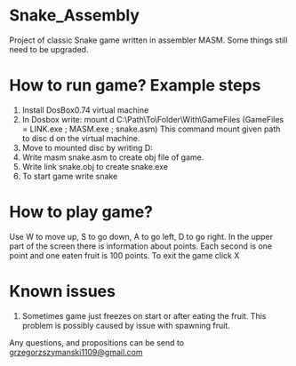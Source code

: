 # Snake_Assembly
Project of classic Snake game written in assembler MASM. Some things still need to be upgraded.

# How to run game? Example steps
1. Install DosBox0.74 virtual machine
2. In Dosbox write:
  mount d C:\Path\To\Folder\With\GameFiles
  (GameFiles = LINK.exe ; MASM.exe ; snake.asm)
  This command mount given path to disc d on the virtual machine.
3. Move to mounted disc by writing D:
4. Write masm snake.asm to create obj file of game.
5. Write link snake.obj to create snake.exe
6. To start game write snake

# How to play game?
Use W to move up, S to go down, A to go left, D to go right. In the upper part of the screen 
there is information about points. Each second is one point and one eaten fruit is 100 points.
To exit the game click X

# Known issues
1. Sometimes game just freezes on start or after eating the fruit. This problem is possibly caused by issue with spawning fruit.

Any questions, and propositions can be send to grzegorzszymanski1109@gmail.com 
